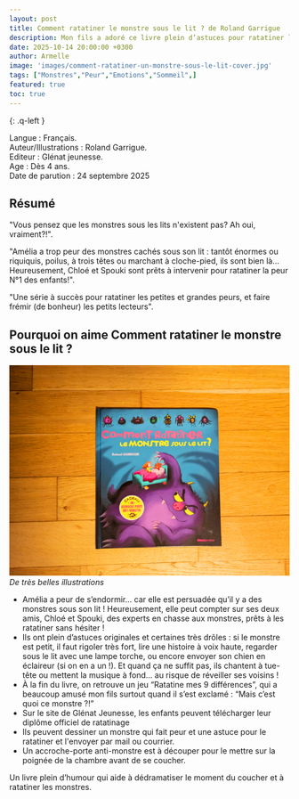 ```yaml
---
layout: post
title: Comment ratatiner le monstre sous le lit ? de Roland Garrigue  
description: Mon fils a adoré ce livre plein d’astuces pour ratatiner les monstres ! Il a beaucoup rigolé et s’est amusé à inventer d'autres idées pour les faire fuir.
date: 2025-10-14 20:00:00 +0300
author: Armelle
image: 'images/comment-ratatiner-un-monstre-sous-le-lit-cover.jpg'
tags: ["Monstres","Peur","Emotions","Sommeil",]
featured: true
toc: true
---
```


{: .q-left }

Langue : Français.   
Auteur/Illustrations : Roland Garrigue.                    
Editeur : Glénat jeunesse.            
Age : Dès 4 ans.                         
Date de parution : 24 septembre 2025        

## Résumé

"Vous pensez que les monstres sous les lits n'existent pas? Ah oui, vraiment?!".

"Amélia a trop peur des monstres cachés sous son lit : tantôt énormes ou riquiquis, poilus, à trois têtes ou marchant à cloche-pied, ils sont bien là... Heureusement, Chloé et Spouki sont prêts à intervenir pour ratatiner la peur N°1 des enfants!".

"Une série à succès pour ratatiner les petites et grandes peurs, et faire frémir (de bonheur) les petits lecteurs".

## Pourquoi on aime Comment ratatiner le monstre sous le lit ?

![De très belles illustrations](images/comment-ratatiner-un-monstre-sous-le-lit-cover.jpg)
*De très belles illustrations*
- Amélia a peur de s’endormir... car elle est persuadée qu’il y a des monstres sous son lit ! 
Heureusement, elle peut compter sur ses deux amis, Chloé et Spouki, des experts en chasse aux monstres, prêts à les ratatiner sans hésiter ! 
- Ils ont plein d’astuces originales et certaines très drôles : si le monstre est petit, il faut rigoler très fort, lire une histoire à voix haute, regarder sous le lit avec une lampe torche, ou encore envoyer son chien en éclaireur (si on en a un !). Et quand ça ne suffit pas, ils chantent à tue-tête ou mettent la musique à fond… au risque de réveiller ses voisins !
- À la fin du livre, on retrouve un jeu “Ratatine mes 9 différences”, qui a beaucoup amusé mon fils surtout quand il s’est exclamé : “Mais c’est quoi ce monstre ?!” 
- Sur le site de Glénat Jeunesse, les enfants peuvent télécharger leur diplôme officiel de ratatinage
- Ils peuvent dessiner un monstre qui fait peur et une astuce pour le ratatiner et l'envoyer par mail ou courrier. 
- Un accroche-porte anti-monstre est à découper pour le mettre sur la poignée de la chambre avant de se coucher.

Un livre plein d’humour qui aide à dédramatiser le moment du coucher et à ratatiner les monstres.